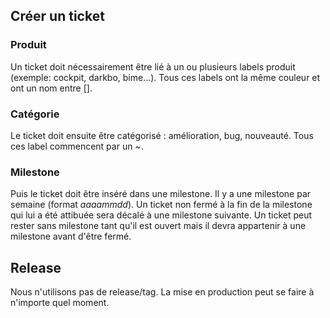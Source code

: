 ## Créer un ticket

### Produit

Un ticket doit nécessairement être lié à un ou plusieurs labels produit (exemple: cockpit, darkbo, bime...). Tous ces labels ont la même couleur et ont un nom entre [].

### Catégorie

Le ticket doit ensuite être catégorisé : amélioration, bug, nouveauté. Tous ces label commencent par un ~.

### Milestone

Puis le ticket doit être inséré dans une milestone. Il y a une milestone par semaine (format _aaaammdd_). Un ticket non fermé à la fin de la milestone qui lui a été attibuée sera décalé à une milestone suivante.
Un ticket peut rester sans milestone tant qu'il est ouvert mais il devra appartenir à une milestone avant d'être fermé.

## Release

Nous n'utilisons pas de release/tag. La mise en production peut se faire à n'importe quel moment.
